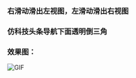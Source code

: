  ### 右滑动滑出左视图，左滑动滑出右视图

 ### 仿科技头条导航下面透明倒三角


### 效果图：

![GIF](https://github.com/lihongli528628/TestDemo/blob/master/Untitled.gif "GIF")

